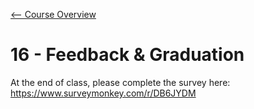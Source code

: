 [<-- Course Overview](../../1-Overview/overview.md)
# 16 - Feedback & Graduation

At the end of class, please complete the survey here:
https://www.surveymonkey.com/r/DB6JYDM